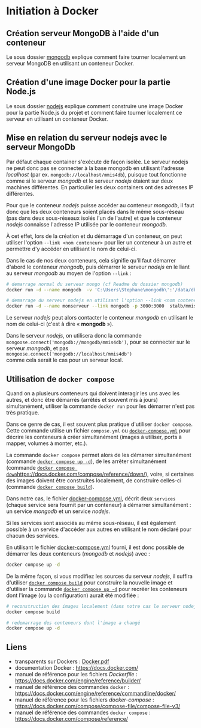 # Initiation à Docker

## Création serveur MongoDB à l'aide d'un conteneur 

Le sous dossier [mongodb](mongodb) explique comment 
faire tourner localement un serveur MongoDB en utilisant un conteneur Docker.

## Création d'une image Docker pour la partie Node.js

Le sous dossier [nodejs](nodejs) explique comment 
construire une image Docker pour la partie Node.js du projet et 
comment faire tourner localement ce serveur en utilisant un conteneur Docker.

## Mise en relation du serveur nodejs avec le serveur MongoDb

Par défaut chaque container s'exécute de façon isolée. 
Le serveur nodejs ne peut donc pas se connecter à la base mongodb 
en utilisant l'adresse *localhost* (par ex. `mongodb://localhost/mmis4db`), 
puisque tout fonctionne comme si le serveur *mongodb* et le serveur *nodejs* 
étaient sur deux machines différentes. En particulier les deux containers ont
des adresses IP différentes.

Pour que le conteneur *nodejs* puisse accéder au conteneur *mongodb*, 
il faut donc que les deux conteneurs soient placés dans le même sous-réseau 
(pas dans deux sous-réseaux isolés l'un  de l'autre) et que le conteneur *nodejs* 
connaisse l'adresse IP utilisée par le conteneur *mongodb*.

À cet effet, lors de la création et du démarrage d'un conteneur, 
on peut utiliser l'option `--link <nom conteneur>` pour lier un conteneur à un autre 
et permettre d'y accéder en utilisant le nom de celui-ci.

Dans le cas de nos deux conteneurs, cela signifie 
qu'il faut démarrer d'abord le conteneur *mongodb*, 
puis démarrer le serveur *nodejs* en le liant au serveur *mongodb*
au moyen de l'option `--link` :

```bash
# demarrage normal du serveur mongo (cf Readme du dossier mongodb)
docker run -d --name mongodb  -v 'C:\Users\Stephane\mongodb\':'/data/db' -p 27017:27017 mongo:5.0.6

# demarrage du serveur nodejs en utilisant l'option --link <nom conteneur>
docker run -d --name monserveur --link mongodb -p 3000:3000  stalb/mmis4serveur:v1
```

Le serveur *nodejs* peut alors contacter le conteneur *mongodb* 
en utilisant le nom de celui-ci (c'est à dire « **mongodb** »). 

Dans le serveur *nodejs*, on utilisera donc la commande 
`mongoose.connect('mongodb://mongodb/mmis4db')`, 
pour se connecter sur le serveur *mongodb*,
et pas `mongoose.connect('mongodb://localhost/mmis4db')`  
comme cela serait le cas pour un serveur local.

## Utilisation de `docker compose`

Quand on a plusieurs conteneurs qui doivent interagir 
les uns avec les autres, et donc être démarrés 
(arrêtés et souvent mis à jours) simultanément, 
utiliser la commande `docker run` pour les démarrer n'est pas très pratique.

Dans ce genre de cas, il est souvent plus pratique d'utiliser `docker compose`.
Cette commande utilise un fichier `compose.yml` ou 
[`docker-compose.yml`](docker-compose.yml) pour décrire les conteneurs 
à créer simultanément (images à utiliser, ports à mapper, volumes à monter, etc.).

La commande `docker compose` permet alors 
de les démarrer simultanément (commande [`docker compose up -d`](https://docs.docker.com/compose/reference/up/)), 
de les arrêter simultanément (commande [`docker compose down`]()https://docs.docker.com/compose/reference/down/), 
voire, si certaines des images doivent être construites localement, 
de construire celles-ci (commande [`docker compose build`](https://docs.docker.com/compose/reference/build/)).

Dans notre cas, le fichier [docker-compose.yml](docker-compose.yml),
décrit deux `services` (chaque service sera fournit par un conteneur) 
à démarrer simultanément : un service *mongodb* et un service *nodejs*.

Si les services sont associés au même sous-réseau, 
il est également possible à un service d'accéder aux autres 
en utilisant le nom déclaré pour chacun des services. 

En utilisant le fichier [docker-compose.yml](docker-compose.yml) fourni,
il est donc possible de démarrer les deux conteneurs (*mongodb* et *nodejs*)
avec :

```bash
docker compose up -d
```

De la même façon, si vous modifiez les sources du serveur *nodejs*, 
il suffira d'utiliser 
[`docker compose build`](https://docs.docker.com/compose/reference/build/) 
pour construire la nouvelle image 
et d'utiliser la commande 
[`docker compose up -d`](https://docs.docker.com/compose/reference/up/) 
pour recréer les conteneurs 
dont l'image (ou la configuration) aurait été modifiée : 

```bash
# reconstruction des images localement (dans notre cas le serveur nodejs) 
docker compose build

# redemarrage des conteneurs dont l'image a changé
docker compose up -d
```

## Liens

- transparents sur Dockers : [Docker.pdf](Docker.pdf)
- documentation Docker : https://docs.docker.com/
- manuel de référence pour les fichiers *Dockerfile* : 
  https://docs.docker.com/engine/reference/builder/
- manuel de référence des commandes `docker` : 
  https://docs.docker.com/engine/reference/commandline/docker/
- manuel de référence pour les fichiers *docker-compose* : 
  https://docs.docker.com/compose/compose-file/compose-file-v3/
- manuel de référence des commandes `docker compose` : 
  https://docs.docker.com/compose/reference/